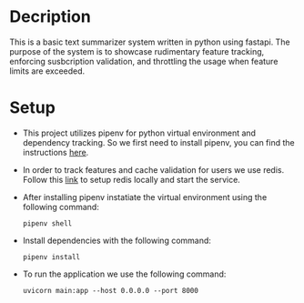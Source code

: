 # Decription
This is a basic text summarizer system written in python using fastapi. The purpose of the system is to showcase rudimentary feature tracking, enforcing susbcription validation, and throttling the usage when feature limits are exceeded.

# Setup

- This project utilizes pipenv for python virtual environment and dependency tracking. So we first need to install pipenv, you can find the instructions [here](https://pipenv.pypa.io/en/latest/installation.html).

- In order to track features and cache validation for users we use redis. Follow this [link](https://redis.io/docs/latest/operate/oss_and_stack/install/) to setup redis locally and start the service.

- After installing pipenv instatiate the virtual environment using the following command:
    ```
    pipenv shell
    ```
- Install dependencies with the following command:
    ```
    pipenv install
    ```
- To run the application we use the following command:
    ```
    uvicorn main:app --host 0.0.0.0 --port 8000
    ```




